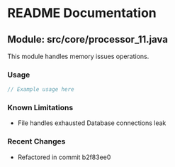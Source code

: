 # README Documentation

## Module: src/core/processor_11.java

This module handles memory issues operations.

### Usage

```java
// Example usage here
```

### Known Limitations

- File handles exhausted Database connections leak

### Recent Changes

- Refactored in commit b2f83ee0
